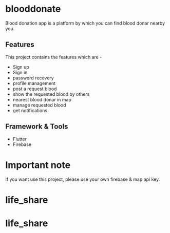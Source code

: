 # blooddonate

Blood donation app is a platform by which you can find blood donar nearby you.

## Features

This project contains the features which are -
  - Sign up
  - Sign in
  - password recovery
  - profile management
  - post a request blood
  - show the requested blood by others
  - nearest blood donar in map
  - manage requested blood
  - get notifications

## Framework & Tools
  - Flutter
  - Firebase


# Important note

If you want use this project, please use your own firebase & map api key.
# life_share
# life_share
